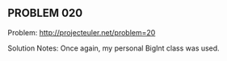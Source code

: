 PROBLEM 020
-----------

Problem: http://projecteuler.net/problem=20

Solution Notes: Once again, my personal BigInt class was used.